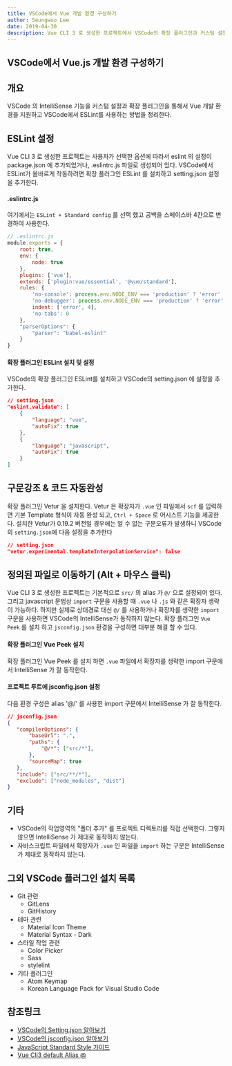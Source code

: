 ```yaml
---
title: VSCode에서 Vue 개발 환경 구성하기
author: Seungwoo Lee
date: 2019-04-30
description: Vue CLI 3 로 생성한 프로젝트에서 VSCode의 확장 플러그인과 커스텀 설정을 통해 IntelliSense와 ESLint를 활용할 수 있다. 
---
```


VSCode에서 Vue.js 개발 환경 구성하기
------------------------------------------
## 개요 
VSCode 의 IntelliSense 기능을 커스텀 설정과 확장 플러그인을 통해서 Vue 개발 환경을 지원하고 VSCode에서 ESLint를 사용하는 방법을 정리한다. 


## ESLint 설정
Vue CLI 3 로 생성한 프로젝트는 사용자가 선택한 옵션에 따라서 eslint 의 설정이 package.json 에 추가되었거나, .eslintrc.js 파일로 생성되어 있다. VSCode에서 ESLint가 올바르게 작동하려면 확장 플러그인 ESLint 를 설치하고 setting.json 설정을 추가한다. 

#### .eslintrc.js
여기에서는 `ESLint + Standard config` 를 선택 했고 공백을 스페이스바 4칸으로 변경하여 사용한다.

```js
// .eslintrc.js
module.exports = {
    root: true,
    env: {
        node: true
    },
    plugins: ['vue'],
    extends: ['plugin:vue/essential', '@vue/standard'],
    rules: {
        'no-console': process.env.NODE_ENV === 'production' ? 'error' : 'off',
        'no-debugger': process.env.NODE_ENV === 'production' ? 'error' : 'off',
        indent: ['error', 4],
        'no-tabs': 0
    },
    "parserOptions": {
        "parser": "babel-eslint"
    }
}
```

#### 확장 플러그인 ESLint 설치 및 설정
VSCode의 확장 플러그인 ESLint를 설치하고 VSCode의 setting.json 에 설정을 추가한다.

```json
// setting.json
"eslint.validate": [
    {
        "language": "vue",
        "autoFix": true
    },
    {
        "language": "javascript",
        "autoFix": true
    }
]
```


## 구문강조 & 코드 자동완성
확장 플러그인 Vetur 을 설치한다. Vetur 은 확장자가 `.vue` 인 파일에서 `scf` 를 입력하면 기본 Template 형식이 자동 완성 되고,  `Ctrl + Space` 로  어시스트 기능을 제공한다. 설치한 Vetur가 0.19.2 버전일 경우에는 알 수 없는 구문오류가 발생하니 VSCode의 `setting.json`에 다음 설정을 추가한다  

```json 
// setting.json
"vetur.experimental.templateInterpolationService": false
```

## 정의된 파일로 이동하기 (Alt + 마우스 클릭)
Vue CLI 3 로 생성한 프로젝트는 기본적으로 `src/` 의 alias 가 `@/` 으로 설정되어 있다. 그리고 javascript 문법상 `import` 구문을 사용할 때 `.vue` 나 `.js` 와 같은 확장자 생략이 가능하다. 하지만 실제로 상대경로 대신 `@/` 를 사용하거나 확장자를 생략한 `import` 구문을 사용하면 VSCode의 IntelliSense가 동작하지 않는다. 확장 플러그인 `Vue Peek` 를 설치 하고 `jsconfig.json` 환경을 구성하면 대부분 해결 할 수 있다.  

#### 확장 플러그인 Vue Peek 설치 
확장 플러그인 Vue Peek 를 설치 하면 `.vue` 파일에서 확장자를 생략한 import 구문에서 IntelliSense 가 잘 동작한다. 

#### 프로젝트 루트에 jsconfig.json 설정
다음 환경 구성은 alias '@/' 를 사용한 import 구문에서 IntelliSense 가 잘 동작한다.
```json 
// jsconfig.json
{
   "compilerOptions": {
       "baseUrl": ".",
       "paths": {
           "@/*": ["src/*"],
       },
       "sourceMap": true
   },
   "include": ["src/**/*"],
   "exclude": ["node_modules", "dist"]
}
```


## 기타 
* VSCode의 작업영역의 "폴더 추가" 를 프로젝트 디렉토리를 직접 선택한다. 그렇지 않으면 IntelliSense 가 제대로 동작하지 않는다.
* 자바스크립트 파일에서 확장자가 `.vue` 인 파일을 `import` 하는 구문은 IntelliSense 가 제대로 동작하지 않는다. 


## 그외 VSCode 플러그인 설치 목록
* Git 관련 
    - GitLens 
    - GitHistory 
* 테마 관련 
    - Material Icon Theme
    - Material Syntax - Dark 
* 스타일 작업 관련
    - Color Picker 
    - Sass
    - stylelint
* 기타 플러그인 
    - Atom Keymap 
    - Korean Language Pack for Visual Studio Code 


## 참조링크
* [VSCode의 Setting.json 알아보기](https://vscode.readthedocs.io/en/latest/getstarted/settings/)
* [VSCode의 jsconfig.json 알아보기](https://code.visualstudio.com/docs/languages/jsconfig)
* [JavaScript Standard Style 가이드](https://standardjs.com/)
* [Vue Cli3 default Alias @](https://github.com/vuejs/vue-cli/blob/ff57b8f55fa69873f643e418cfe6d4842d7c7674/packages/%40vue/cli-service/lib/config/base.js#L49-L50)


